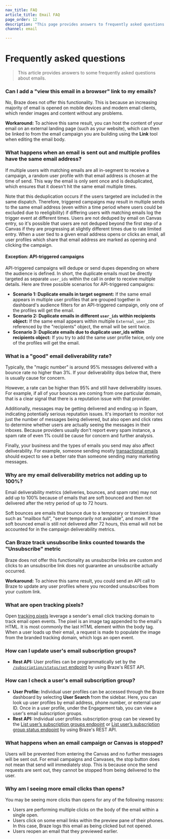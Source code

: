 ```yaml
---
nav_title: FAQ
article_title: Email FAQ
page_order: 12
description: "This page provides answers to frequently asked questions about Email messaging."
channel: email

---
```


# Frequently asked questions

> This article provides answers to some frequently asked questions about emails.

### Can I add a "view this email in a browser" link to my emails?

No, Braze does not offer this functionality. This is because an increasing majority of email is opened on mobile devices and modern email clients, which render images and content without any problems.

**Workaround:** To achieve this same result, you can host the content of your email on an external landing page (such as your website), which can then be linked to from the email campaign you are building using the **Link** tool when editing the email body.

### What happens when an email is sent out and multiple profiles have the same email address?

If multiple users with matching emails are all in-segment to receive a campaign, a random user profile with that email address is chosen at the time of send. This way the email is only sent once and is deduplicated, which ensures that it doesn't hit the same email multiple times.

Note that this deduplication occurs if the users targeted are included in the same dispatch. Therefore, triggered campaigns may result in multiple sends to the same email address (even within a time period where users could be excluded due to reeligibility) if differing users with matching emails log the trigger event at different times. Users are not deduped by email on Canvas entry, so it's possible that users are not deduped beyond the first step of a Canvas if they are progressing at slightly different times due to rate limited entry. When a user tied to a given email address opens or clicks an email, all user profiles which share that email address are marked as opening and clicking the campaign.

#### Exception: API-triggered campaigns

API-triggered campaigns will dedupe or send dupes depending on where the audience is defined. In short, the duplicate emails must be directly targeted as separate `user_ids` within the call in order to receive multiple details. Here are three possible scenarios for API-triggered campaigns:

- **Scenario 1: Duplicate emails in target segment:** If the same email appears in multiple user profiles that are grouped together in dashboard's audience filters for an API-triggered campaign, only one of the profiles will get the email.
- **Scenario 2: Duplicate emails in different `user_ids` within recipients object:** If the same email appears within multiple `External_user_IDs` referenced by the "recipients" object, the email will be sent twice.
- **Scenario 3: Duplicate emails due to duplicate user_ids within recipients object:** If you try to add the same user profile twice, only one of the profiles will get the email.

### What is a "good" email deliverability rate?

Typically, the "magic number" is around 95% messages delivered with a bounce rate no higher than 3%. If your deliverability dips below that, there is usually cause for concern.

However, a rate can be higher than 95% and still have deliverability issues. For example, if all of your bounces are coming from one particular domain, that is a clear signal that there is a reputation issue with that provider.

Additionally, messages may be getting delivered and ending up in Spam, indicating potentially serious reputation issues. It's important to monitor not just the number of messages being delivered, but also open and click rates to determine whether users are actually seeing the messages in their inboxes. Because providers usually don't report every spam instance, a spam rate of even 1% could be cause for concern and further analysis.

Finally, your business and the types of emails you send may also affect deliverability. For example, someone sending mostly [transactional emails][1] should expect to see a better rate than someone sending many marketing messages.

### Why are my email deliverability metrics not adding up to 100%?

Email deliverability metrics (deliveries, bounces, and spam rate) may not add up to 100% because of emails that are soft bounced and then not delivered after the retry period of up to 72 hours.

Soft bounces are emails that bounce due to a temporary or transient issue such as "mailbox full", "server temporarily not available", and more. If the soft bounced email is still not delivered after 72 hours, this email will not be accounted for in the campaign deliverability metrics.

### Can Braze track unsubscribe links counted towards the "Unsubscribe" metric

Braze does not offer this functionality as unsubscribe links are custom and clicks to an unsubscribe link does not guarantee an unsubscribe actually occurred. 

**Workaround:** To achieve this same result, you could send an API call to Braze to update any user profiles where you recorded unsubscribes from your custom link. 

### What are open tracking pixels?

Open [tracking pixels]({{site.baseurl}}/user_guide/administrative/app_settings/manage_app_group/email_settings/#email-open-tracking-pixel) leverage a sender's email click tracking domain to track email open events. The pixel is an image tag appended to the email's HTML. It is most commonly the last HTML element within the body tag. When a user loads up their email, a request is made to populate the image from the branded tracking domain, which logs an open event.

### How can I update user's email subscription groups?

- **Rest API:** User profiles can be programmatically set by the [`/subscription/status/set` endpoint]({{site.baseurl}}/api/endpoints/subscription_groups/post_update_user_subscription_group_status/) by using Braze's REST API.

### How can I check a user's email subscription group?

- **User Profile:** Individual user profiles can be accessed through the Braze dashboard by selecting **User Search** from the sidebar. Here, you can look up user profiles by email address, phone number, or external user ID. Once in a user profile, under the Engagement tab, you can view a user's email subscription groups. 
- **Rest API:** Individual user profiles subscription group can be viewed by the [List user’s subscription groups endpoint][9] or [List user’s subscription group status endpoint][8] by using Braze's REST API. 

### What happens when an email campaign or Canvas is stopped?

Users will be prevented from entering the Canvas and no further messages will be sent out. For email campaigns and Canvases, the stop button does not mean that send will immediately stop. This is because once the send requests are sent out, they cannot be stopped from being delivered to the user.

### Why am I seeing more email clicks than opens?

You may be seeing more clicks than opens for any of the following reasons:
- Users are performing multiple clicks on the body of the email within a single open.
- Users click on some email links within the preview pane of their phones. In this case, Braze logs this email as being clicked but not opened.
- Users reopen an email that they previewed earlier.

[8]: {{site.baseurl}}/api/endpoints/subscription_groups/get_list_user_subscription_group_status/
[9]: {{site.baseurl}}/api/endpoints/subscription_groups/get_list_user_subscription_groups/
[1]: {{site.baseurl}}/api/api_campaigns/transactional_api_campaign